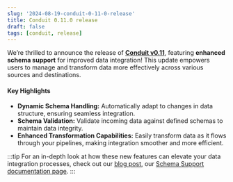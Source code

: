 ```yaml
---
slug: '2024-08-19-conduit-0-11-0-release'
title: Conduit 0.11.0 release
draft: false
tags: [conduit, release]
---
```


We’re thrilled to announce the release of [**Conduit v0.11**](https://github.com/ConduitIO/conduit/releases/tag/v0.11.0), featuring **enhanced schema support** for improved data integration! This update empowers users to manage and transform data more effectively across various sources and destinations.

<!--truncate-->

#### Key Highlights

- **Dynamic Schema Handling:** Automatically adapt to changes in data structure, ensuring seamless integration.
- **Schema Validation:** Validate incoming data against defined schemas to maintain data integrity.
- **Enhanced Transformation Capabilities:** Easily transform data as it flows through your pipelines, making integration smoother and more efficient.

:::tip
For an in-depth look at how these new features can elevate your data integration processes, check out our [blog post](https://meroxa.com/blog/conduit-v0.11-unveils-powerful-schema-support-for-enhanced-data-integration/), our [Schema Support documentation page](/docs/features/schema-support).
:::
